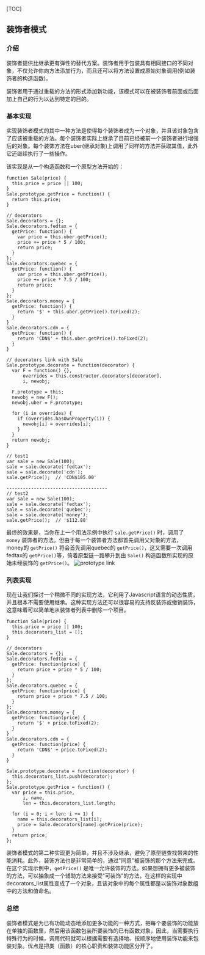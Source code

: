 [TOC]

## 装饰者模式

### 介绍
装饰者提供比继承更有弹性的替代方案。装饰者用于包装具有相同接口的不同对象，不仅允许你向方法添加行为，而且还可以将方法设置成原始对象调用(例如装饰者的构造函数)。

装饰者用于通过重载的方法的形式添加新功能，该模式可以在被装饰者前面或后面加上自己的行为以达到特定的目的。

### 基本实现
实现装饰者模式的其中一种方法是使得每个装饰者成为一个对象，并且该对象包含了应该被重载的方法。每个装饰者实际上继承了目前已经被前一个装饰者进行增强后的对象。每个装饰方法在uber(继承对象)上调用了同样的方法并获取其值，此外它还继续执行了一些操作。

该实现是从一个构造函数和一个原型方法开始的：
```
function Sale(price) {
  this.price = price || 100;
}
Sale.prototype.getPrice = function() {
  return this.price;
}

// decorators
Sale.decorators = {};
Sale.decorators.fedtax = {
  getPrice: function() {
    var price = this.uber.getPrice();
    price += price * 5 / 100;
    return price;
  }
};
Sale.decorators.quebec = {
  getPrice: function() {
    var price = this.uber.getPrice();
    price += price * 7.5 / 100;
    return price;
  }
};
Sale.decorators.money = {
  getPrice: function() {
    return '$' + this.uber.getPrice().toFixed(2);
  }
}
Sale.decorators.cdn = {
  getPrice: function() {
    return 'CDN$' + this.uber.getPrice().toFixed(2);
  }
}

// decorators link with Sale
Sale.prototype.decorate = function(decorator) {
  var F = function() {},
      overrides = this.constructor.decorators[decorator],
      i, newobj;
      
  F.prototype = this;
  newobj = new F();
  newobj.uber = F.prototype;
  
  for (i in overrides) {
    if (overrides.hasOwnProperty(i)) {
      newobj[i] = overrides[i];
    }
  }
  return newobj;
}

// test1
var sale = new Sale(100);
sale = sale.decorate('fedtax');
sale = sale.decorate('cdn');
sale.getPrice();  // 'CDN$105.00'

-------------------------------------
// test2
var sale = new Sale(100);
sale = sale.decorate('fedtax');
sale = sale.decorate('quebec');
sale = sale.decorate('money');
sale.getPrice();  // '$112.88'
```
最终的效果是，当你在上一个用法示例中执行 `sale.getPrice()` 时，调用了 `money` 装饰者的方法。但由于每一个装饰者方法都首先调用父对象的方法，money的 `getPrice()` 将会首先调用quebec的 `getPrice()`，这又需要一次调用fedtax的 `getPrice()`等，倚着原型链一路攀升到由 `Sale()` 构造函数所实现的原始未经装饰的 `getPrice()`。
![prototype link](https://github.com/yiyunShm/NoteBook/blob/master/js/images/decorators_link.png)

### 列表实现
现在让我们探讨一个稍微不同的实现方法，它利用了Javascript语言的动态性质，并且根本不需要使用继承。这种实现方法还可以很容易的支持反装饰或撤销装饰，这意味着可以简单地从装饰者列表中删除一个项目。
```
function Sale(price) {
  this.price = price || 100;
  this.decorators_list = [];
}

// decorators
Sale.decorators = {};
Sale.decorators.fedtax = {
  getPrice: function(price) {
    return price + price * 5 / 100;
  }
};
Sale.decorators.quebec = {
  getPrice: function(price) {
    return price + price * 7.5 / 100;
  }
};
Sale.decorators.money = {
  getPrice: function(price) {
    return '$' + price.toFixed(2);
  }
}
Sale.decorators.cdn = {
  getPrice: function(price) {
    return 'CDN$' + price.toFixed(2);
  }
}

Sale.prototype.decorate = function(decorator) {
  this.decorators_list.push(decorator);
};
Sale.prototype.getPrice = function() {
  var price = this.price,
      i, name,
      len = this.decorators_list.length;
      
  for (i = 0; i < len; i += 1) {
    name = this.decorators_list[i];
    price = Sale.decorators[name].getPrice(price);
  }
  return price;
};
```
装饰者模式的第二种实现更为简单，并且不涉及继承，避免了原型链查找带来的性能消耗。此外，装饰方法也是非常简单的，通过"同意"被装饰的那个方法来完成。在这个实现示例中，`getPrice()` 是唯一允许装饰的方法。如果想拥有更多被装饰的方法，可以抽象成一个辅助方法来接受"可装饰"的方法，在这样的实现中decorators_list属性变成了一个对象，且该对象中的每个属性都是以装饰对象数组中的方法和值命名。

### 总结
装饰者模式是为已有功能动态地添加更多功能的一种方式，把每个要装饰的功能放在单独的函数里，然后用该函数包装所要装饰的已有函数对象，因此，当需要执行特殊行为的时候，调用代码就可以根据需要有选择地、按顺序地使用装饰功能来包装对象。优点是把类（函数）的核心职责和装饰功能区分开了。
